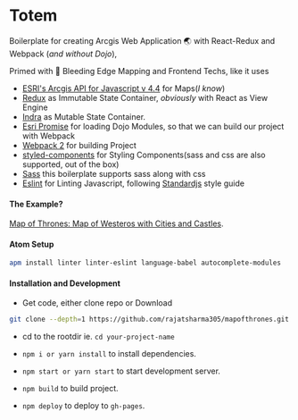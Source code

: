 # Totem

Boilerplate for creating Arcgis Web Application 🌏 with React-Redux and Webpack (_and without Dojo_),

Primed with 💉 Bleeding Edge Mapping and Frontend Techs, like it uses

- [ESRI's Arcgis API for Javascript v 4.4](https://developers.arcgis.com/javascript/latest/guide/) for Maps(_I know_)
- [Redux](http://redux.js.org/) as Immutable State Container, _obviously_ with React as View Engine
- [Indra](https://github.com/rajatsharma305/indra) as Mutable State Container.
- [Esri Promise](https://www.npmjs.com/package/esri-promise) for loading Dojo Modules, so that we can build our project with Webpack
- [Webpack 2](https://webpack.js.org/) for building Project
- [styled-components](https://www.styled-components.com/) for Styling Components(sass and css are also supported, out of the box)
- [Sass](http://sass-lang.com/) this boilerplate supports sass along with css
- [Eslint](https://eslint.org/) for Linting Javascript, following [Standardjs](https://standardjs.com/) style guide

#### The Example?

[Map of Thrones: Map of Westeros with Cities and Castles](https://rajatsharma305.github.io/totem/).

#### Atom Setup

```bash
apm install linter linter-eslint language-babel autocomplete-modules
```

#### Installation and Development
- Get code, either clone repo or Download

```bash
git clone --depth=1 https://github.com/rajatsharma305/mapofthrones.git your-project-name
```

- cd to the rootdir ie. `cd your-project-name`

- `npm i or yarn install` to install dependencies.
- `npm start or yarn start` to start development server.
- `npm build` to build project.
- `npm deploy` to deploy to `gh-pages`.
